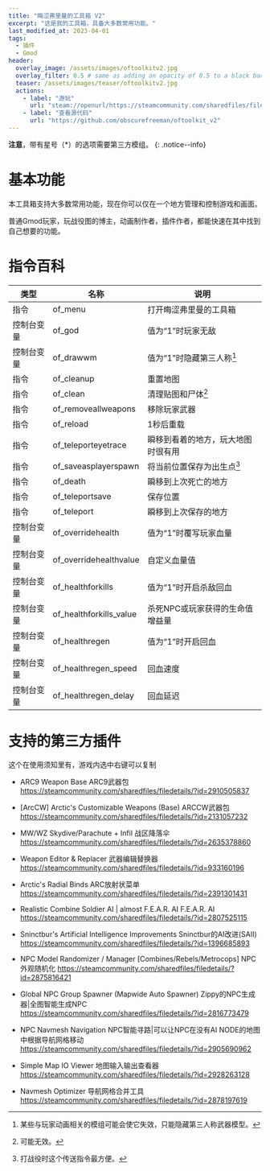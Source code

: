 ```yaml
---
title: "晦涩弗里曼的工具箱 V2"
excerpt: "这是我的工具箱，具备大多数常用功能。"
last_modified_at: 2023-04-01
tags:
  - 插件
  - Gmod
header:
  overlay_image: /assets/images/oftoolkitv2.jpg
  overlay_filter: 0.5 # same as adding an opacity of 0.5 to a black background
  teaser: /assets/images/teaser/oftoolkitv2.jpg
  actions:
    - label: "游玩"
      url: "steam://openurl/https://steamcommunity.com/sharedfiles/filedetails/?id=2955859790"
    - label: "查看源代码"
      url: "https://github.com/obscurefreeman/oftoolkit_v2"
---
```


**注意**，带有星号（*）的选项需要第三方模组。
{: .notice--info}

# 基本功能

本工具箱支持大多数常用功能，现在你可以仅在一个地方管理和控制游戏和画面。

普通Gmod玩家，玩战役图的博主，动画制作者，插件作者，都能快速在其中找到自己想要的功能。

# 指令百科

| 类型       | 名称                    | 说明                                                     |
| ---------- | ----------------------- | -------------------------------------------------------- |
| 指令       | of_menu                 | 打开晦涩弗里曼的工具箱                                   |
| 控制台变量 | of_god                  | 值为“1”时玩家无敌                                        |
| 控制台变量 | of_drawwm               | 值为“1”时隐藏第三人称[^1]                                |
| 指令       | of_cleanup              | 重置地图                                                 |
| 指令       | of_clean                | 清理贴图和尸体[^2]                           |
| 指令       | of_removeallweapons     | 移除玩家武器                                             |
| 指令       | of_reload               | 1秒后重载                                                |
| 指令       | of_teleporteyetrace     | 瞬移到看着的地方，玩大地图时很有用                       |
| 指令       | of_saveasplayerspawn    | 将当前位置保存为出生点[^3] |
| 指令       | of_death                | 瞬移到上次死亡的地方                                     |
| 指令       | of_teleportsave         | 保存位置                                                 |
| 指令       | of_teleport             | 瞬移到上次保存的地方                                     |
| 控制台变量 | of_overridehealth       | 值为“1”时覆写玩家血量                                    |
| 控制台变量 | of_overridehealthvalue  | 自定义血量值                                             |
| 控制台变量 | of_healthforkills       | 值为“1”时开启杀敌回血                                    |
| 控制台变量 | of_healthforkills_value | 杀死NPC或玩家获得的生命值增益量                          |
| 控制台变量 | of_healthregen          | 值为“1”时开启回血                                        |
| 控制台变量 | of_healthregen_speed    | 回血速度                                                 |
| 控制台变量 | of_healthregen_delay    | 回血延迟                                                 |

# 支持的第三方插件

这个在使用须知里有，游戏内选中右键可以复制

- ARC9 Weapon Base 
  ARC9武器包
  https://steamcommunity.com/sharedfiles/filedetails/?id=2910505837
- [ArcCW] Arctic's Customizable Weapons (Base) 
  ARCCW武器包
  https://steamcommunity.com/sharedfiles/filedetails/?id=2131057232
- MW/WZ Skydive/Parachute + Infil 
  战区降落伞
  https://steamcommunity.com/sharedfiles/filedetails/?id=2635378860
- Weapon Editor & Replacer 
  武器编辑替换器
  https://steamcommunity.com/sharedfiles/filedetails/?id=933160196

- Arctic's Radial Binds 
  ARC放射状菜单
  https://steamcommunity.com/sharedfiles/filedetails/?id=2391301431

- Realistic Combine Soldier AI | almost F.E.A.R. AI 
  F.E.A.R. AI
  https://steamcommunity.com/sharedfiles/filedetails/?id=2807525115
- Sninctbur's Artificial Intelligence Improvements 
  Sninctbur的AI改进(SAII)
  https://steamcommunity.com/sharedfiles/filedetails/?id=1396685893

- NPC Model Randomizer / Manager [Combines/Rebels/Metrocops]
  NPC外观随机化
  https://steamcommunity.com/sharedfiles/filedetails/?id=2875816421

- Global NPC Group Spawner (Mapwide Auto Spawner)
  Zippy的NPC生成器|全图智能生成NPC
  https://steamcommunity.com/sharedfiles/filedetails/?id=2816773479

- NPC Navmesh Navigation 
  NPC智能寻路|可以让NPC在没有AI NODE的地图中根据导航网格移动
  https://steamcommunity.com/sharedfiles/filedetails/?id=2905690962

- Simple Map IO Viewer 
  地图输入输出查看器
  https://steamcommunity.com/sharedfiles/filedetails/?id=2928263128
- Navmesh Optimizer 
  导航网格合并工具
  https://steamcommunity.com/sharedfiles/filedetails/?id=2878197619

[^1]: 某些与玩家动画相关的模组可能会使它失效，只能隐藏第三人称武器模型。
[^2]: 可能无效。
[^3]: 打战役时这个传送指令最方便。
